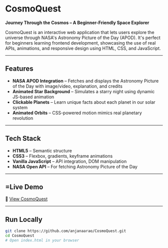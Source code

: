 # CosmoQuest

**Journey Through the Cosmos – A Beginner-Friendly Space Explorer**

CosmoQuest is an interactive web application that lets users explore the universe through NASA's Astronomy Picture of the Day (APOD). It's perfect for beginners learning frontend development, showcasing the use of real APIs, animations, and responsive design using HTML, CSS, and JavaScript.

---

## Features

- **NASA APOD Integration** – Fetches and displays the Astronomy Picture of the Day with image/video, explanation, and credits  
- **Animated Star Background** – Simulates a starry night using dynamic JS-based animation  
- **Clickable Planets** – Learn unique facts about each planet in our solar system
- **Animated Orbits** – CSS-powered motion mimics real planetary revolution

---

## Tech Stack

- **HTML5** – Semantic structure  
- **CSS3** – Flexbox, gradients, keyframe animations  
- **Vanilla JavaScript** – API integration, DOM manipulation  
- **NASA Open API** – For fetching Astronomy Picture of the Day  

---

## =Live Demo

🔗 [View CosmoQuest](https://anjanaarao.github.io/CosmoQuest)  

---

## Run Locally

```bash
git clone https://github.com/anjanaarao/CosmoQuest.git
cd CosmoQuest
# Open index.html in your browser
